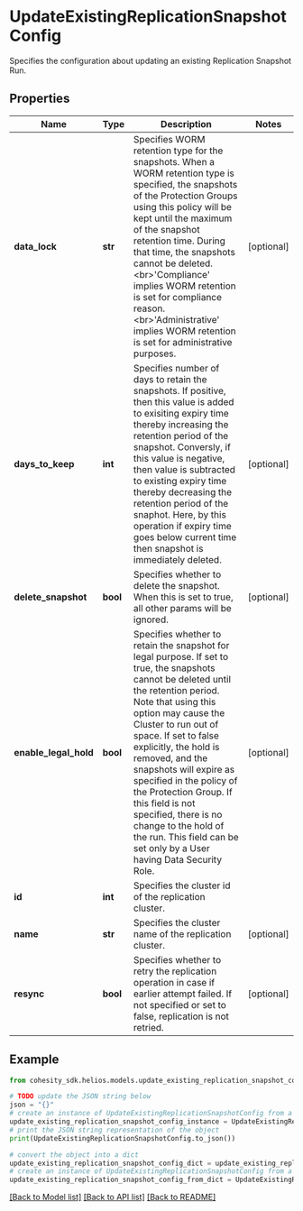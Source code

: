 # UpdateExistingReplicationSnapshotConfig

Specifies the configuration about updating an existing Replication Snapshot Run.

## Properties

Name | Type | Description | Notes
------------ | ------------- | ------------- | -------------
**data_lock** | **str** | Specifies WORM retention type for the snapshots. When a WORM retention type is specified, the snapshots of the Protection Groups using this policy will be kept until the maximum of the snapshot retention time. During that time, the snapshots cannot be deleted. &lt;br&gt;&#39;Compliance&#39; implies WORM retention is set for compliance reason. &lt;br&gt;&#39;Administrative&#39; implies WORM retention is set for administrative purposes. | [optional] 
**days_to_keep** | **int** | Specifies number of days to retain the snapshots. If positive, then this value is added to exisiting expiry time thereby increasing  the retention period of the snapshot. Conversly, if this value is negative, then value is subtracted to existing expiry time thereby decreasing the retention period of the snaphot. Here, by this operation if expiry time goes below current time then snapshot is immediately deleted. | [optional] 
**delete_snapshot** | **bool** | Specifies whether to delete the snapshot. When this is set to true, all other params will be ignored. | [optional] 
**enable_legal_hold** | **bool** | Specifies whether to retain the snapshot for legal purpose. If set to true, the snapshots cannot be deleted until the retention period. Note that using this option may cause the Cluster to run out of space. If set to false explicitly, the hold is removed, and the snapshots will expire as specified in the policy of the Protection Group. If this field is not specified, there is no change to the hold of the run. This field can be set only by a User having Data Security Role. | [optional] 
**id** | **int** | Specifies the cluster id of the replication cluster. | 
**name** | **str** | Specifies the cluster name of the replication cluster. | [optional] 
**resync** | **bool** | Specifies whether to retry the replication operation in case if earlier attempt failed. If not specified or set to false, replication is not retried. | [optional] 

## Example

```python
from cohesity_sdk.helios.models.update_existing_replication_snapshot_config import UpdateExistingReplicationSnapshotConfig

# TODO update the JSON string below
json = "{}"
# create an instance of UpdateExistingReplicationSnapshotConfig from a JSON string
update_existing_replication_snapshot_config_instance = UpdateExistingReplicationSnapshotConfig.from_json(json)
# print the JSON string representation of the object
print(UpdateExistingReplicationSnapshotConfig.to_json())

# convert the object into a dict
update_existing_replication_snapshot_config_dict = update_existing_replication_snapshot_config_instance.to_dict()
# create an instance of UpdateExistingReplicationSnapshotConfig from a dict
update_existing_replication_snapshot_config_from_dict = UpdateExistingReplicationSnapshotConfig.from_dict(update_existing_replication_snapshot_config_dict)
```
[[Back to Model list]](../README.md#documentation-for-models) [[Back to API list]](../README.md#documentation-for-api-endpoints) [[Back to README]](../README.md)



